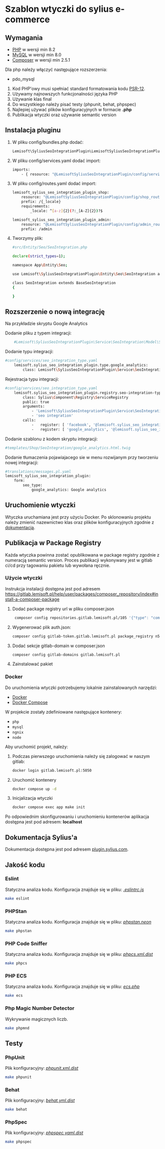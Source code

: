 # Szablon wtyczki do sylius e-commerce

## Wymagania

- [PHP](https://www.php.net) w wersji min 8.2
- [MySQL](https://www.mysql.com) w wersji min 8.0
- [Composer](https://getcomposer.org) w wersji min 2.5.1

Dla php należy włączyć następujące rozszerzenia:

- pdo_mysql

1. Kod PHP'owy musi spełniać standard formatowania kodu [PSR-12](https://www.php-fig.org/psr/psr-12/).
2. Używamy najnowszych funkcjonalności języka PHP
3. Używanie klas final
4. Do wszystkiego należy pisać testy (phpunit, behat, phpspec)
5. Najlepiej używać plików konfiguracyjnych w formacie **.php**
6. Publikacja wtyczki oraz używanie semantic version

## Instalacja pluginu
1. W pliku config/bundles.php dodać:
    ```bash
    Lemisoft\SyliusSeoIntegrationPlugin\LemisoftSyliusSeoIntegrationPlugin::class => ['all' => true],
    ```

2. W pliku config/services.yaml dodać import:
    ```bash
    imports:
        - { resource: "@LemisoftSyliusSeoIntegrationPlugin/config/services.yaml" }
    ```

3. W pliku config/routes.yaml dodać import:
    ```bash
    lemisoft_sylius_seo_integration_plugin_shop:
        resource: "@LemisoftSyliusSeoIntegrationPlugin/config/shop_routing.yml"
        prefix: /{_locale}
        requirements:
            _locale: ^[a-z]{2}(?:_[A-Z]{2})?$

    lemisoft_sylius_seo_integration_plugin_admin:
        resource: "@LemisoftSyliusSeoIntegrationPlugin/config/admin_routing.yml"
        prefix: /admin
    ```

4. Tworzymy plik:
    ```bash
    #src/Entity/Seo/SeoIntegration.php

    declare(strict_types=1);

    namespace App\Entity\Seo;

    use Lemisoft\SyliusSeoIntegrationPlugin\Entity\Seo\SeoIntegration as BaseSeoIntegration;

    class SeoIntegration extends BaseSeoIntegration
    {

    }
    ```
## Rozszerzenie o nową integrację
Na przykładzie skryptu Google Analytics

Dodanie pliku z typem integracji:
```bash
    #Lemisoft\SyliusSeoIntegrationPlugin\Service\SeoIntegration\Model\SeoIntegrationType\GoogleAnalyticsSeoIntegrationType
```

Dodanie typu integracji:
```bash
#config/services/seo_integration_type.yaml
    lemisoft.sylius_seo_integration_plugin.type.google_analytics:
        class: Lemisoft\SyliusSeoIntegrationPlugin\Service\SeoIntegration\Model\SeoIntegrationType\GoogleAnalyticsSeoIntegrationType
```

Rejestracja typu integracji:
```bash
#config/services/seo_integration_type.yaml
    lemisoft.sylius_seo_integration_plugin.registry.seo-integration-type:
        class: Sylius\Component\Registry\ServiceRegistry
        public: true
        arguments:
            - 'Lemisoft\SyliusSeoIntegrationPlugin\Service\SeoIntegration\Model\SeoIntegrationType\SeoIntegrationTypeInterface'
            - 'seo integration'
        calls:
            -   register: [ 'facebook', '@lemisoft.sylius_seo_integration_plugin.type.facebook' ]
            -   register: [ 'google_analytics', '@lemisoft.sylius_seo_integration_plugin.type.google_analytics' ] #tylko ten wiersz dodajemy
```

Dodanie szablonu z kodem skryptu integracji:
```bash
#templates/Shop/SeoIntegration/google_analytics.html.twig
```

Dodanie tłumaczenia pojawiajacego sie w menu rozwijanym przy tworzeniu nowej integracji:
```bash
#translations/messages.pl.yaml
lemisoft_sylius_seo_integration_plugin:
    form:
        seo_type:
            google_analytics: Google analytics
```

## Uruchomienie wtyczki
Wtyczka uruchamiana jest przy użyciu Docker.
Po sklonowaniu projektu należy zmienić nazewnictwo klas oraz plików konfiguracyjnych zgodnie z [dokumentacją](https://docs.sylius.com/en/latest/book/plugins/guide/naming.html).

## Publikacja w Package Registry

Każda wtyczka powinna zostać opublikowana w package registry zgodnie z numeracją semantic version. Proces publikacji wykonywany jest w gitlab ci/cd przy tagowaniu pakietu lub wywołana ręcznie.

### Użycie wtyczki

Instrukcja instalacji dostępna jest pod adresem https://gitlab.lemisoft.pl/help/user/packages/composer_repository/index#install-a-composer-package

1. Dodać package registry url w pliku composer.json
   ```bash
    composer config repositories.gitlab.lemisoft.pl/105 '{"type": "composer", "url": "https://gitlab.lemisoft.pl/api/v4/group/105/-/packages/composer/packages.json"}
   ```
2. Wygenerować plik auth.json:
   ```bash
   composer config gitlab-token.gitlab.lemisoft.pl package_registry n52_REGt4a3cGfVZC_im
   ```

3. Dodać sekcje gitlab-domain w composer.json
   ```bash
   composer config gitlab-domains gitlab.lemisoft.pl
   ```
4. Zainstalować pakiet

### Docker

Do uruchomienia wtyczki potrzebujemy lokalnie zainstalowanych narzędzi:

* [Docker](https://www.docker.com/get-started)
* [Docker Compose](https://docs.docker.com/compose/install/)

W projekcie zostały zdefiniowane następujące kontenery:

* `php`
* `mysql`
* `ngnix`
* `node`

Aby uruchomić projekt, należy:

1. Podczas pierwszego uruchomienia należy się zalogować w naszym gitlab:

    ```bash
   docker login gitlab.lemisoft.pl:5050
    ```

2. Uruchomić kontenery
    ```bash
    docker compose up -d
    ```

3. Inicjalizacja wtyczki
    ```bash
   docker compose exec app make init
    ```

Po odpowiednim skonfigurowaniu i uruchomieniu kontenerów aplikacja dostępna jest pod adresem: **localhost**

## Dokumentacja Sylius'a

Dokumentacja dostępna jest pod adresem [plugin.sylius.com](https://docs.sylius.com/en/latest/book/plugins/guide/index.html).

## Jakość kodu

### Eslint

Statyczna analiza kodu. Konfiguracja znajduje się w pliku: *[.eslintrc.js](.eslintrc.js)*

```bash
make eslint
```

### PHPStan

Statyczna analiza kodu. Konfiguracja znajduje się w pliku: *[phpstan.neon](phpstan.neon)*

```bash
make phpstan
```

### PHP Code Sniffer

Statyczna analiza kodu. Konfiguracja znajduje się w pliku: *[phpcs.xml.dist](phpcs.xml.dist)*

```bash
make phpcs
```

### PHP ECS

Statyczna analiza kodu. Konfiguracja znajduje się w pliku: *[ecs.php](ecs.php)*

```bash
make ecs
```

### Php Magic Number Detector

Wykrywanie magicznych liczb.

```bash
make phpmnd
```

## Testy

### PhpUnit

Plik konfiguracyjny: *[phpunit.xml.dist](phpunit.xml.dist)*

```bash
make phpunit
```

### Behat

Plik konfiguracyjny: *[behat.yml.dist](behat.yml.dist)*

```bash
make behat
```

### PhpSpec

Plik konfiguracyjny: *[phpspec.yaml.dist](phpspec.yml.dist)*

```bash
make phpspec
```
